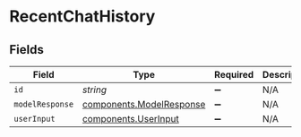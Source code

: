 # RecentChatHistory


## Fields

| Field                                                                | Type                                                                 | Required                                                             | Description                                                          |
| -------------------------------------------------------------------- | -------------------------------------------------------------------- | -------------------------------------------------------------------- | -------------------------------------------------------------------- |
| `id`                                                                 | *string*                                                             | :heavy_minus_sign:                                                   | N/A                                                                  |
| `modelResponse`                                                      | [components.ModelResponse](../../models/components/modelresponse.md) | :heavy_minus_sign:                                                   | N/A                                                                  |
| `userInput`                                                          | [components.UserInput](../../models/components/userinput.md)         | :heavy_minus_sign:                                                   | N/A                                                                  |